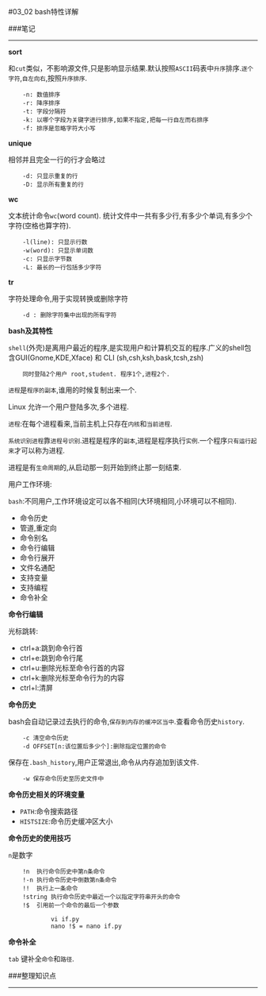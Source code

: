 #03_02 bash特性详解

###笔记

---

**sort**

和`cut`类似，不影响源文件,只是影响显示结果.默认按照`ASCII`码表中`升序`排序.`逐个字符`,`自左向右`,按照`升序排序`.

		-n: 数值排序
		-r: 降序排序
		-t: 字段分隔符
		-k: 以哪个字段为关键字进行排序,如果不指定,把每一行自左而右排序
		-f: 排序是忽略字符大小写
		
**unique**

相邻并且完全一行的行才会略过

		-d: 只显示重复的行
		-D: 显示所有重复的行
**wc**

文本统计命令`wc`(word count). 统计文件中一共有多少行,有多少个单词,有多少个字符(空格也算字符).

		-l(line): 只显示行数
		-w(word): 只显示单词数
		-c: 只显示字节数
		-L: 最长的一行包括多少字符
		
**tr**

字符处理命令,用于实现转换或删除字符

		-d : 删除字符集中出现的所有字符
		
**bash及其特性**

`shell`(外壳)是离用户最近的程序,是实现用户和计算机交互的程序.广义的shell包含GUI(Gnome,KDE,Xface) 和 CLI (sh,csh,ksh,bask,tcsh,zsh)

		同时登陆2个用户 root,student. 程序1个,进程2个.
		
`进程`是`程序的副本`,谁用的时候复制出来一个.

Linux 允许一个用户登陆多次,多个进程.

`进程`:在每个进程看来,当前主机上只存在`内核`和`当前进程`.

`系统识别进程`靠`进程号识别`.进程是程序的`副本`,进程是程序执行`实例`.一个程序`只有运行起来`才可以称为进程.

进程是有`生命周期`的,从启动那一刻开始到终止那一刻结束.

用户工作环境:

`bash`:不同用户,工作环境设定可以各不相同(大环境相同,小环境可以不相同).

* 命令历史
* 管道,重定向
* 命令别名
* 命令行编辑
* 命令行展开
* 文件名通配
* 支持变量
* 支持编程
* 命令补全

**命令行编辑**
	
光标跳转:

* ctrl+a:跳到命令行首
* ctrl+e:跳到命令行尾
* ctrl+u:删除光标至命令行首的内容
* ctrl+k:删除光标至命令行为的内容
* ctrl+l:清屏

**命令历史**

bash会自动记录过去执行的命令,`保存到内存的缓冲区当中`.查看命令历史`history`.

		-c 清空命令历史
		-d OFFSET[n:该位置后多少个]:删除指定位置的命令
		
保存在`.bash_history`,用户正常退出,命令从内存追加到该文件.

		-w 保存命令历史至历史文件中
		
**命令历史相关的环境变量**

* `PATH`:命令搜索路径
* `HISTSIZE`:命令历史缓冲区大小
	
**命令历史的使用技巧**

`n`是数字

		!n  执行命令历史中第n条命令
		!-n 执行命令历史中倒数第n条命令
		!!  执行上一条命令
		!string 执行命令历史中最近一个以指定字符串开头的命令
		!$ 	引用前一个命令的最后一个参数
				
				vi if.py
				nano !$ = nano if.py
				
**命令补全**
	
`tab` 键补全`命令`和`路径`.

###整理知识点

---